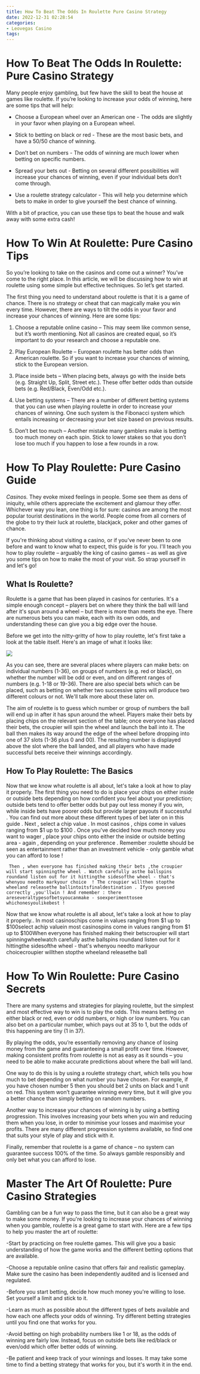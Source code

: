 ```yaml
---
title: How To Beat The Odds In Roulette Pure Casino Strategy
date: 2022-12-31 02:28:54
categories:
- Leovegas Casino
tags:
---
```



#  How To Beat The Odds In Roulette: Pure Casino Strategy

Many people enjoy gambling, but few have the skill to beat the house at games like roulette. If you’re looking to increase your odds of winning, here are some tips that will help:

* Choose a European wheel over an American one - The odds are slightly in your favor when playing on a European wheel.

* Stick to betting on black or red - These are the most basic bets, and have a 50/50 chance of winning.

* Don’t bet on numbers - The odds of winning are much lower when betting on specific numbers.

* Spread your bets out - Betting on several different possibilities will increase your chances of winning, even if your individual bets don’t come through.

* Use a roulette strategy calculator - This will help you determine which bets to make in order to give yourself the best chance of winning.

With a bit of practice, you can use these tips to beat the house and walk away with some extra cash!

#  How To Win At Roulette: Pure Casino Tips

So you’re looking to take on the casinos and come out a winner? You’ve come to the right place. In this article, we will be discussing how to win at roulette using some simple but effective techniques. So let’s get started.

The first thing you need to understand about roulette is that it is a game of chance. There is no strategy or cheat that can magically make you win every time. However, there are ways to tilt the odds in your favor and increase your chances of winning. Here are some tips:

1) Choose a reputable online casino – This may seem like common sense, but it’s worth mentioning. Not all casinos are created equal, so it’s important to do your research and choose a reputable one.

2) Play European Roulette – European roulette has better odds than American roulette. So if you want to increase your chances of winning, stick to the European version.

3) Place inside bets – When placing bets, always go with the inside bets (e.g. Straight Up, Split, Street etc.). These offer better odds than outside bets (e.g. Red/Black, Even/Odd etc.).

4) Use betting systems – There are a number of different betting systems that you can use when playing roulette in order to increase your chances of winning. One such system is the Fibonacci system which entails increasing or decreasing your bet size based on previous results.

5) Don’t bet too much – Another mistake many gamblers make is betting too much money on each spin. Stick to lower stakes so that you don’t lose too much if you happen to lose a few rounds in a row.

#  How To Play Roulette: Pure Casino Guide

_Casinos._ They evoke mixed feelings in people. Some see them as dens of iniquity, while others appreciate the excitement and glamour they offer. Whichever way you lean, one thing is for sure: casinos are among the most popular tourist destinations in the world. People come from all corners of the globe to try their luck at roulette, blackjack, poker and other games of chance.

If you're thinking about visiting a casino, or if you've never been to one before and want to know what to expect, this guide is for you. I'll teach you how to play roulette – arguably the king of casino games – as well as give you some tips on how to make the most of your visit. So strap yourself in and let's go!

## What Is Roulette?

Roulette is a game that has been played in casinos for centuries. It's a simple enough concept – players bet on where they think the ball will land after it's spun around a wheel – but there is more than meets the eye. There are numerous bets you can make, each with its own odds, and understanding these can give you a big edge over the house.

Before we get into the nitty-gritty of how to play roulette, let's first take a look at the table itself. Here's an image of what it looks like:


![](https://images.unsplash.com/photo-1537899271438-3b2ce8489da8?ixlib=rb-0.3.5&q=80&auto=format&w=1024&fit=max)

As you can see, there are several places where players can make bets: on individual numbers (1-36), on groups of numbers (e.g. red or black), on whether the number will be odd or even, and on different ranges of numbers (e.g. 1-18 or 19-36). There are also special bets which can be placed, such as betting on whether two successive spins will produce two different colours or not. We'll talk more about these later on.

The aim of roulette is to guess which number or group of numbers the ball will end up in after it has spun around the wheel. Players make their bets by placing chips on the relevant section of the table; once everyone has placed their bets, the croupier will spin the wheel and launch the ball into it. The ball then makes its way around the edge of the wheel before dropping into one of 37 slots (1-36 plus 0 and 00). The resulting number is displayed above the slot where the ball landed, and all players who have made successful bets receive their winnings accordingly.

## How To Play Roulette: The Basics

Now that we know what roulette is all about, let's take a look at how to play it properly. The first thing you need to do is place your chips on either inside or outside bets depending on how confident you feel about your prediction; outside bets tend to offer better odds but pay out less money if you win, while inside bets have poorer odds but provide larger payouts if successful . You can find out more about these different types of bet later on in this guide . Next , select a chip value . In most casinos , chips come in values ranging from $1 up to $100 . Once you've decided how much money you want to wager , place your chips onto either the inside or outside betting area - again , depending on your preference . Remember :roulette should be seen as entertainment rather than an investment vehicle - only gamble what you can afford to lose ! 




















     Then , when everyone has finished making their bets ,the croupier will start spinningthe wheel . Watch carefully asthe ballspins roundand listen out for it hittingthe sidesofthe wheel - that's whenyou needto markyour choice  ! The croupier willthen stopthe wheeland releasethe ballintoitsfinaldestination . Ifyou guessed correctly ,you'llwin ! And remember : there areseveraltypesofbetsyoucanmake - soexperimenttosee whichonesyoulikebest ! 

Now that we know what roulette is all about, let's take a look at how to play it properly.. In most casinoschips come in values ranging from $1 up to $100select achip valuein most casinospins come in values ranging from $1 up to $100When everyone has finished making their betscroupier will start spinningwheelwatch carefully asthe ballspins roundand listen out for it hittingthe sidesofthe wheel - that's whenyou needto markyour choicecroupier willthen stopthe wheeland releasethe ball

#  How To Win Roulette: Pure Casino Secrets

There are many systems and strategies for playing roulette, but the simplest and most effective way to win is to play the odds. This means betting on either black or red, even or odd numbers, or high or low numbers. You can also bet on a particular number, which pays out at 35 to 1, but the odds of this happening are tiny (1 in 37).

By playing the odds, you’re essentially removing any chance of losing money from the game and guaranteeing a small profit over time. However, making consistent profits from roulette is not as easy as it sounds – you need to be able to make accurate predictions about where the ball will land.

One way to do this is by using a roulette strategy chart, which tells you how much to bet depending on what number you have chosen. For example, if you have chosen number 5 then you should bet 2 units on black and 1 unit on red. This system won’t guarantee winning every time, but it will give you a better chance than simply betting on random numbers.

Another way to increase your chances of winning is by using a betting progression. This involves increasing your bets when you win and reducing them when you lose, in order to minimise your losses and maximise your profits. There are many different progression systems available, so find one that suits your style of play and stick with it.

Finally, remember that roulette is a game of chance – no system can guarantee success 100% of the time. So always gamble responsibly and only bet what you can afford to lose.

#  Master The Art Of Roulette: Pure Casino Strategies

Gambling can be a fun way to pass the time, but it can also be a great way to make some money. If you're looking to increase your chances of winning when you gamble, roulette is a great game to start with. Here are a few tips to help you master the art of roulette:

-Start by practicing on free roulette games. This will give you a basic understanding of how the game works and the different betting options that are available.

-Choose a reputable online casino that offers fair and realistic gameplay. Make sure the casino has been independently audited and is licensed and regulated.

-Before you start betting, decide how much money you're willing to lose. Set yourself a limit and stick to it.

-Learn as much as possible about the different types of bets available and how each one affects your odds of winning. Try different betting strategies until you find one that works for you.

-Avoid betting on high probability numbers like 1 or 18, as the odds of winning are fairly low. Instead, focus on outside bets like red/black or even/odd which offer better odds of winning.

-Be patient and keep track of your winnings and losses. It may take some time to find a betting strategy that works for you, but it's worth it in the end.